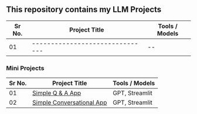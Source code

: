 ## This repository contains my LLM Projects

|Sr No.| Project Title | Tools / Models |
|------|---------------|------------|
|01|-------------------------------|--|

### Mini Projects

|Sr No.| Project Title | Tools / Models |
|------|---------------|------------|
|01|[Simple Q & A App](https://github.com/abhijeetk597/LLM-Projects/tree/master/01%20LLMs/a-simple-q-%26-a-app)|GPT, Streamlit|
|02|[Simple Conversational App](https://github.com/abhijeetk597/LLM-Projects/tree/master/02_Chat_Models)|GPT, Streamlit|